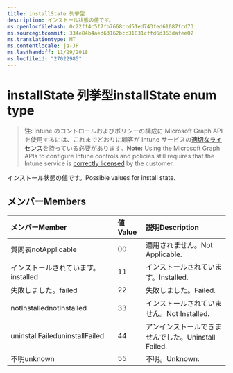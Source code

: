 ```yaml
---
title: installState 列挙型
description: インストール状態の値です。
ms.openlocfilehash: 0c22ff4c5f7fb7668ccd51ed743fed61087fcd73
ms.sourcegitcommit: 334e84b4aed63162bcc31831cffd6d363dafee02
ms.translationtype: MT
ms.contentlocale: ja-JP
ms.lasthandoff: 11/29/2018
ms.locfileid: "27022985"
---
```

# <a name="installstate-enum-type"></a><span data-ttu-id="7173a-103">installState 列挙型</span><span class="sxs-lookup"><span data-stu-id="7173a-103">installState enum type</span></span>

> <span data-ttu-id="7173a-104">**注:** Intune のコントロールおよびポリシーの構成に Microsoft Graph API を使用するには、これまでどおりに顧客が Intune サービスの[適切なライセンス](https://go.microsoft.com/fwlink/?linkid=839381)を持っている必要があります。</span><span class="sxs-lookup"><span data-stu-id="7173a-104">**Note:** Using the Microsoft Graph APIs to configure Intune controls and policies still requires that the Intune service is [correctly licensed](https://go.microsoft.com/fwlink/?linkid=839381) by the customer.</span></span>

<span data-ttu-id="7173a-105">インストール状態の値です。</span><span class="sxs-lookup"><span data-stu-id="7173a-105">Possible values for install state.</span></span>
## <a name="members"></a><span data-ttu-id="7173a-106">メンバー</span><span class="sxs-lookup"><span data-stu-id="7173a-106">Members</span></span>
|<span data-ttu-id="7173a-107">メンバー</span><span class="sxs-lookup"><span data-stu-id="7173a-107">Member</span></span>|<span data-ttu-id="7173a-108">値</span><span class="sxs-lookup"><span data-stu-id="7173a-108">Value</span></span>|<span data-ttu-id="7173a-109">説明</span><span class="sxs-lookup"><span data-stu-id="7173a-109">Description</span></span>|
|:---|:---|:---|
|<span data-ttu-id="7173a-110">質問表</span><span class="sxs-lookup"><span data-stu-id="7173a-110">notApplicable</span></span>|<span data-ttu-id="7173a-111">0</span><span class="sxs-lookup"><span data-stu-id="7173a-111">0</span></span>|<span data-ttu-id="7173a-112">適用されません。</span><span class="sxs-lookup"><span data-stu-id="7173a-112">Not Applicable.</span></span>|
|<span data-ttu-id="7173a-113">インストールされています。</span><span class="sxs-lookup"><span data-stu-id="7173a-113">installed</span></span>|<span data-ttu-id="7173a-114">1</span><span class="sxs-lookup"><span data-stu-id="7173a-114">1</span></span>|<span data-ttu-id="7173a-115">インストールされています。</span><span class="sxs-lookup"><span data-stu-id="7173a-115">Installed.</span></span>|
|<span data-ttu-id="7173a-116">失敗しました。</span><span class="sxs-lookup"><span data-stu-id="7173a-116">failed</span></span>|<span data-ttu-id="7173a-117">2</span><span class="sxs-lookup"><span data-stu-id="7173a-117">2</span></span>|<span data-ttu-id="7173a-118">失敗しました。</span><span class="sxs-lookup"><span data-stu-id="7173a-118">Failed.</span></span>|
|<span data-ttu-id="7173a-119">notInstalled</span><span class="sxs-lookup"><span data-stu-id="7173a-119">notInstalled</span></span>|<span data-ttu-id="7173a-120">3</span><span class="sxs-lookup"><span data-stu-id="7173a-120">3</span></span>|<span data-ttu-id="7173a-121">インストールされていません。</span><span class="sxs-lookup"><span data-stu-id="7173a-121">Not Installed.</span></span>|
|<span data-ttu-id="7173a-122">uninstallFailed</span><span class="sxs-lookup"><span data-stu-id="7173a-122">uninstallFailed</span></span>|<span data-ttu-id="7173a-123">4</span><span class="sxs-lookup"><span data-stu-id="7173a-123">4</span></span>|<span data-ttu-id="7173a-124">アンインストールできませんでした。</span><span class="sxs-lookup"><span data-stu-id="7173a-124">Uninstall Failed.</span></span>|
|<span data-ttu-id="7173a-125">不明</span><span class="sxs-lookup"><span data-stu-id="7173a-125">unknown</span></span>|<span data-ttu-id="7173a-126">5</span><span class="sxs-lookup"><span data-stu-id="7173a-126">5</span></span>|<span data-ttu-id="7173a-127">不明。</span><span class="sxs-lookup"><span data-stu-id="7173a-127">Unknown.</span></span>|



